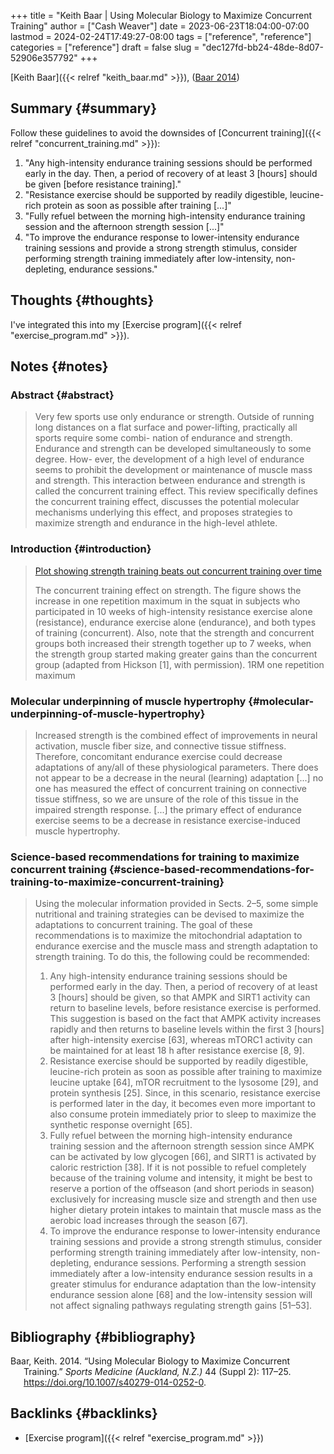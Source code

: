 +++
title = "Keith Baar | Using Molecular Biology to Maximize Concurrent Training"
author = ["Cash Weaver"]
date = 2023-06-23T18:04:00-07:00
lastmod = 2024-02-24T17:49:27-08:00
tags = ["reference", "reference"]
categories = ["reference"]
draft = false
slug = "dec127fd-bb24-48de-8d07-52906e357792"
+++

[Keith Baar]({{< relref "keith_baar.md" >}}), (<a href="#citeproc_bib_item_1">Baar 2014</a>)


## Summary {#summary}

Follow these guidelines to avoid the downsides of [Concurrent training]({{< relref "concurrent_training.md" >}}):

1.  "Any high-intensity endurance training sessions should be performed early in the day. Then, a period of recovery of at least 3 [hours] should be given [before resistance training]."
2.  "Resistance exercise should be supported by readily digestible, leucine-rich protein as soon as possible after training [...]"
3.  "Fully refuel between the morning high-intensity endurance training session and the afternoon strength session [...]"
4.  "To improve the endurance response to lower-intensity endurance training sessions and provide a strong strength stimulus, consider performing strength training immediately after low-intensity, non-depleting, endurance sessions."


## Thoughts {#thoughts}

I've integrated this into my [Exercise program]({{< relref "exercise_program.md" >}}).


## Notes {#notes}


### Abstract {#abstract}

> Very few sports use only endurance or strength. Outside of running long distances on a flat surface and power-lifting, practically all sports require some combi- nation of endurance and strength. Endurance and strength can be developed simultaneously to some degree. How- ever, the development of a high level of endurance seems to prohibit the development or maintenance of muscle mass and strength. This interaction between endurance and strength is called the concurrent training effect. This review specifically defines the concurrent training effect, discusses the potential molecular mechanisms underlying this effect, and proposes strategies to maximize strength and endurance in the high-level athlete.


### Introduction {#introduction}

> [Plot showing strength training beats out concurrent training over time](/ox-hugo/strength-cardio-interference-plot.png)
>
> The concurrent training effect on strength. The figure shows the increase in one repetition maximum in the squat in subjects who participated in 10 weeks of high-intensity resistance exercise alone (resistance), endurance exercise alone (endurance), and both types of training (concurrent). Also, note that the strength and concurrent groups both increased their strength together up to 7 weeks, when the strength group started making greater gains than the concurrent group (adapted from Hickson [1], with permission). 1RM one repetition maximum


### Molecular underpinning of muscle hypertrophy {#molecular-underpinning-of-muscle-hypertrophy}

> Increased strength is the combined effect of improvements in neural activation, muscle fiber size, and connective tissue stiffness. Therefore, concomitant endurance exercise could decrease adaptations of any/all of these physiological parameters. There does not appear to be a decrease in the neural (learning) adaptation [...] no one has measured the effect of concurrent training on connective tissue stiffness, so we are unsure of the role of this tissue in the impaired strength response. [...] the primary effect of endurance exercise seems to be a decrease in resistance exercise-induced muscle hypertrophy.


### Science-based recommendations for training to maximize concurrent training {#science-based-recommendations-for-training-to-maximize-concurrent-training}

> Using the molecular information provided in Sects. 2–5, some simple nutritional and training strategies can be devised to maximize the adaptations to concurrent training. The goal of these recommendations is to maximize the mitochondrial adaptation to endurance exercise and the muscle mass and strength adaptation to strength training. To do this, the following could be recommended:
>
> 1.  Any high-intensity endurance training sessions should be performed early in the day. Then, a period of recovery of at least 3 [hours] should be given, so that AMPK and SIRT1 activity can return to baseline levels, before resistance exercise is performed. This suggestion is based on the fact that AMPK activity increases rapidly and then returns to baseline levels within the first 3 [hours] after high-intensity exercise [63], whereas mTORC1 activity can be maintained for at least 18 h after resistance exercise [8, 9].
> 2.  Resistance exercise should be supported by readily digestible, leucine-rich protein as soon as possible after training to maximize leucine uptake [64], mTOR recruitment to the lysosome [29], and protein synthesis [25]. Since, in this scenario, resistance exercise is performed later in the day, it becomes even more important to also consume protein immediately prior to sleep to maximize the synthetic response overnight [65].
> 3.  Fully refuel between the morning high-intensity endurance training session and the afternoon strength session since AMPK can be activated by low glycogen [66], and SIRT1 is activated by caloric restriction [38]. If it is not possible to refuel completely because of the training volume and intensity, it might be best to reserve a portion of the offseason (and short periods in season) exclusively for increasing muscle size and strength and then use higher dietary protein intakes to maintain that muscle mass as the aerobic load increases through the season [67].
> 4.  To improve the endurance response to lower-intensity endurance training sessions and provide a strong strength stimulus, consider performing strength training immediately after low-intensity, non-depleting, endurance sessions. Performing a strength session immediately after a low-intensity endurance session results in a greater stimulus for endurance adaptation than the low-intensity endurance session alone [68] and the low-intensity session will not affect signaling pathways regulating strength gains [51–53].


## Bibliography {#bibliography}

<style>.csl-entry{text-indent: -1.5em; margin-left: 1.5em;}</style><div class="csl-bib-body">
  <div class="csl-entry"><a id="citeproc_bib_item_1"></a>Baar, Keith. 2014. “Using Molecular Biology to Maximize Concurrent Training.” <i>Sports Medicine (Auckland, N.Z.)</i> 44 (Suppl 2): 117–25. <a href="https://doi.org/10.1007/s40279-014-0252-0">https://doi.org/10.1007/s40279-014-0252-0</a>.</div>
</div>


## Backlinks {#backlinks}

-   [Exercise program]({{< relref "exercise_program.md" >}})
